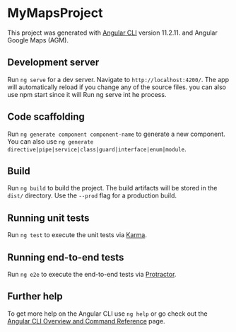 # MyMapsProject

This project was generated with [Angular CLI](https://github.com/angular/angular-cli) version 11.2.11.
and Angular Google Maps (AGM).

## Development server

Run `ng serve` for a dev server. Navigate to `http://localhost:4200/`. The app will automatically reload if you change any of the source files.
you can also use npm start since it will Run ng serve int he process.

## Code scaffolding

Run `ng generate component component-name` to generate a new component. You can also use `ng generate directive|pipe|service|class|guard|interface|enum|module`.

## Build

Run `ng build` to build the project. The build artifacts will be stored in the `dist/` directory. Use the `--prod` flag for a production build.

## Running unit tests

Run `ng test` to execute the unit tests via [Karma](https://karma-runner.github.io).

## Running end-to-end tests

Run `ng e2e` to execute the end-to-end tests via [Protractor](http://www.protractortest.org/).

## Further help

To get more help on the Angular CLI use `ng help` or go check out the [Angular CLI Overview and Command Reference](https://angular.io/cli) page.
